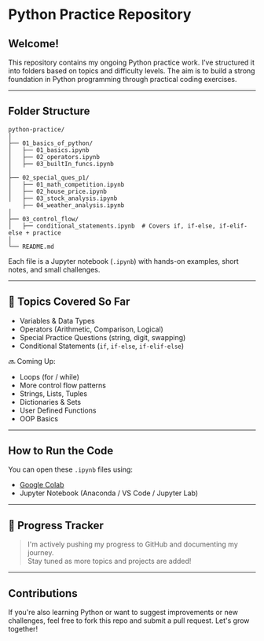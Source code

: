
# Python Practice Repository

## Welcome!
This repository contains my ongoing Python practice work. I’ve structured it into folders based on topics and difficulty levels. The aim is to build a strong foundation in Python programming through practical coding exercises.

---

## Folder Structure

```
python-practice/
│
├── 01_basics_of_python/
│   ├── 01_basics.ipynb
│   ├── 02_operators.ipynb
│   ├── 03_builtIn_funcs.ipynb
│
├── 02_special_ques_p1/
│   ├── 01_math_competition.ipynb
│   ├── 02_house_price.ipynb
│   ├── 03_stock_analysis.ipynb
    ├── 04_weather_analysis.ipynb
│
├── 03_control_flow/
│   ├── conditional_statements.ipynb  # Covers if, if-else, if-elif-else + practice
│
└── README.md
```

Each file is a Jupyter notebook (`.ipynb`) with hands-on examples, short notes, and small challenges.

---

## 📌 Topics Covered So Far

- Variables & Data Types  
- Operators (Arithmetic, Comparison, Logical)  
- Special Practice Questions (string, digit, swapping)  
- Conditional Statements (`if`, `if-else`, `if-elif-else`)

🔜 Coming Up:
- Loops (for / while)  
- More control flow patterns  
- Strings, Lists, Tuples  
- Dictionaries & Sets  
- User Defined Functions
- OOP Basics

---


## How to Run the Code

You can open these `.ipynb` files using:

- [Google Colab](https://colab.research.google.com/)
- Jupyter Notebook (Anaconda / VS Code / Jupyter Lab)

---

## 🔁 Progress Tracker

> I'm actively pushing my progress to GitHub and documenting my journey.  
> Stay tuned as more topics and projects are added!

---

## Contributions

If you're also learning Python or want to suggest improvements or new challenges, feel free to fork this repo and submit a pull request. Let's grow together!